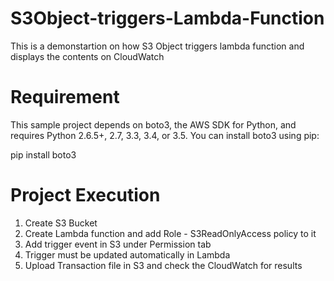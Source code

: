 # S3Object-triggers-Lambda-Function
This is a demonstartion on how S3 Object triggers lambda function and displays the contents on CloudWatch

# Requirement
This sample project depends on boto3, the AWS SDK for Python, and requires Python 2.6.5+, 2.7, 3.3, 3.4, or 3.5. You can install boto3 using pip:

pip install boto3

# Project Execution
1. Create S3 Bucket
2. Create Lambda function and add Role - S3ReadOnlyAccess policy to it
3. Add trigger event in S3 under Permission tab
4. Trigger must be updated automatically in Lambda
5. Upload Transaction file in S3 and check the CloudWatch for results
